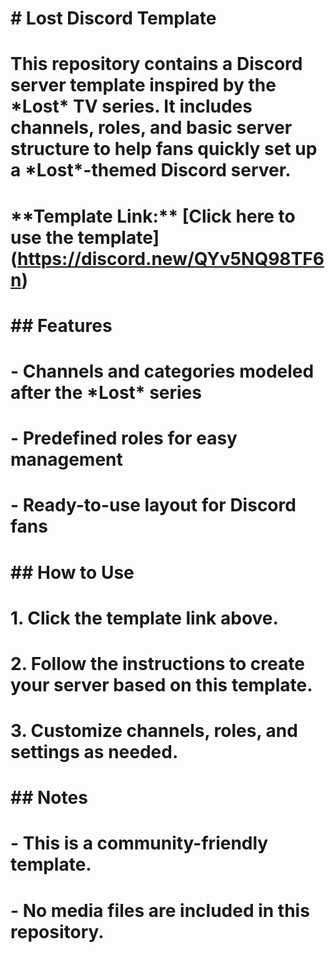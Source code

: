 # \# Lost Discord Template

# 

# This repository contains a Discord server template inspired by the \*Lost\* TV series. It includes channels, roles, and basic server structure to help fans quickly set up a \*Lost\*-themed Discord server.

# 

# \*\*Template Link:\*\* \[Click here to use the template](https://discord.new/QYv5NQ98TF6n)

# 

# \## Features

# \- Channels and categories modeled after the \*Lost\* series

# \- Predefined roles for easy management

# \- Ready-to-use layout for Discord fans

# 

# \## How to Use

# 1\. Click the template link above.

# 2\. Follow the instructions to create your server based on this template.

# 3\. Customize channels, roles, and settings as needed.

# 

# \## Notes

# \- This is a community-friendly template.

# \- No media files are included in this repository.



